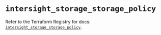 # `intersight_storage_storage_policy`

Refer to the Terraform Registry for docs: [`intersight_storage_storage_policy`](https://registry.terraform.io/providers/ciscodevnet/intersight/1.0.71/docs/resources/storage_storage_policy).
